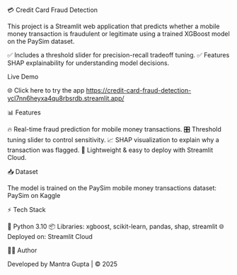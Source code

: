 💳 Credit Card Fraud Detection 

This project is a Streamlit web application that predicts whether a mobile money transaction is fraudulent or legitimate using a trained XGBoost model on the PaySim dataset.

✅ Includes a threshold slider for precision-recall tradeoff tuning.
✅ Features SHAP explainability for understanding model decisions.

Live Demo

🌐 Click here to try the app
https://credit-card-fraud-detection-ycl7nn6heyxa4qu8rbsrdb.streamlit.app/

📊 Features

🔥 Real-time fraud prediction for mobile money transactions.
🎛️ Threshold tuning slider to control sensitivity.
📈 SHAP visualization to explain why a transaction was flagged.
📂 Lightweight & easy to deploy with Streamlit Cloud.

📥 Dataset

The model is trained on the PaySim mobile money transactions dataset:
PaySim on Kaggle

⚡ Tech Stack

🐍 Python 3.10
📦 Libraries: xgboost, scikit-learn, pandas, shap, streamlit
🌐 Deployed on: Streamlit Cloud

👨‍🎓 Author

Developed by Mantra Gupta | © 2025





